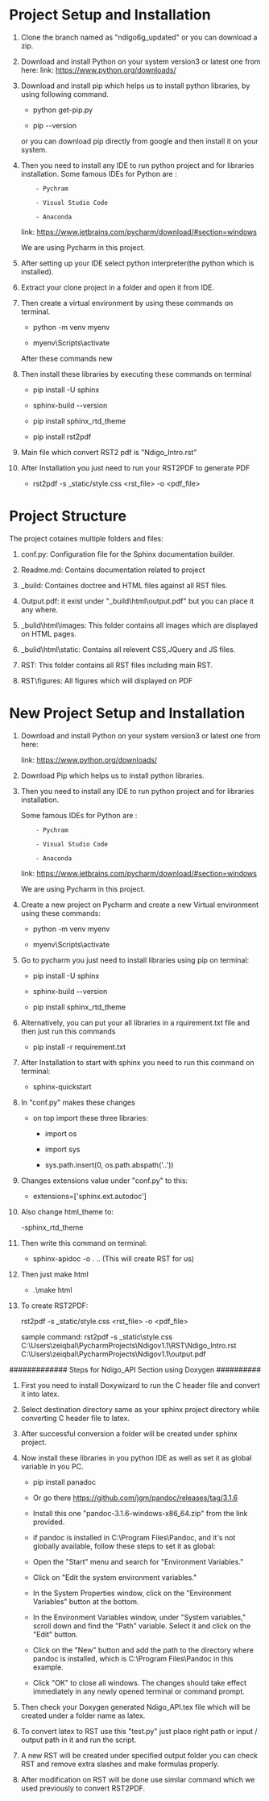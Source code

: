 #   Project Setup and Installation  


1. Clone the branch named as "ndigo6g_updated" or you can download a zip.
2. Download and install Python on your system version3 or latest one from here:
   link: https://www.python.org/downloads/
3. Download and install pip which helps us to install python libraries, by using following command. 

   - python get-pip.py

   - pip --version

   or you can download pip directly from google and then install it on your system.

4. Then you need to install any IDE to run python project and for libraries installation.
   Some famous IDEs for Python are :

           - Pychram

           - Visual Studio Code

           - Anaconda

   link: https://www.jetbrains.com/pycharm/download/#section=windows

   We are using Pycharm in this project.

5. After setting up your IDE select python interpreter(the python which is installed). 

6. Extract your clone project in a folder and open it from IDE. 

7. Then create a virtual environment by using these commands on terminal.

   - python -m venv myenv

   - myenv\Scripts\activate

   After these commands new 
   
8. Then install these libraries by executing these commands on terminal

   - pip install -U sphinx

   - sphinx-build --version

   - pip install sphinx_rtd_theme

   - pip install rst2pdf

9. Main file which convert RST2 pdf is "Ndigo_Intro.rst"

10. After Installation you just need to run your RST2PDF to generate PDF

    - rst2pdf  -s _static/style.css <rst_file> -o <pdf_file>





#   Project Structure


The project cotaines multiple folders and files:

1. conf.py: Configuration file for the Sphinx documentation builder.

2. Readme.md: Contains documentation related to project

3. _build: Containes doctree and HTML files against all RST files.

4. Output.pdf: it exist under "\_build\html\output.pdf" but you can place it any where.

5. _bulid\html\images: This folder contains all images which are displayed on HTML pages.

6. _bulid\html\static: Contains all relevent CSS,JQuery and JS files.

7. RST: This folder contains all RST files including main RST.

8. RST\figures: All figures which will displayed on PDF





#   New Project Setup and Installation


1. Download and install Python on your system version3 or latest one from here:

   link: https://www.python.org/downloads/

2. Download Pip which helps us to install python libraries.

3. Then you need to install any IDE to run python project and for libraries installation.

   Some famous IDEs for Python are :

           - Pychram

           - Visual Studio Code

           - Anaconda

   link: https://www.jetbrains.com/pycharm/download/#section=windows

   We are using Pycharm in this project.

4. Create a new project on Pycharm and create a new Virtual environment using these commands:

   - python -m venv myenv

   - myenv\Scripts\activate
   
5. Go to pycharm you just need to install libraries using pip on terminal:

    - pip install -U sphinx

    - sphinx-build --version

    - pip install sphinx_rtd_theme

6. Alternatively, you can put your all libraries in a rquirement.txt file and then just run this commands

   - pip install -r requirement.txt
    
    
7. After Installation to start with sphinx you need to run this command on terminal:

    - sphinx-quickstart

8. In "conf.py"  makes these changes

    - on top import these three libraries:

        - import os

        - import sys

        - sys.path.insert(0, os.path.abspath('..'))

9. Changes extensions value under "conf.py" to this:

    - extensions=['sphinx.ext.autodoc'] 

10. Also change html_theme to:

    -sphinx_rtd_theme


11. Then write this command on terminal:

    - sphinx-apidoc -o . .. (This will create RST for us)

12. Then just make html

    - .\make html

13. To create RST2PDF:

    rst2pdf  -s _static/style.css <rst_file> -o <pdf_file>
    
    
    sample command: rst2pdf -s _static\style.css  C:\Users\zeiqbal\PycharmProjects\Ndigov1.1\RST\Ndigo_Intro.rst  C:\Users\zeiqbal\PycharmProjects\Ndigov1.1\output.pdf



############# Steps for Ndigo_API Section using Doxygen   ##########


1. First you need to install Doxywizard to run the C header file and convert it 
   into latex.
   
2. Select destination directory same as your sphinx project directory while converting
   C header file to latex.
   
3. After successful conversion a folder will be created under sphinx project.

4. Now install these libraries in you python IDE as well as set it as global variable in you PC.
   
   - pip install panadoc 
   
   - Or go there https://github.com/jgm/pandoc/releases/tag/3.1.6
   
   - Install this one "pandoc-3.1.6-windows-x86_64.zip" from the link provided.
   
   - if pandoc is installed in C:\Program Files\Pandoc, and it's not globally available, follow these steps to set it as global:
   
   - Open the "Start" menu and search for "Environment Variables."
   
   - Click on "Edit the system environment variables."
   
   - In the System Properties window, click on the "Environment Variables" button at the bottom.
   
   - In the Environment Variables window, under "System variables," scroll down and find the "Path" variable. Select it and click on the "Edit" button.
   
   - Click on the "New" button and add the path to the directory where pandoc is installed, which is C:\Program Files\Pandoc in this example.
   
   - Click "OK" to close all windows. The changes should take effect immediately in any newly opened terminal or command prompt.

5. Then check your Doxygen generated Ndigo_API.tex file which will be created under a folder name as latex.

6. To convert latex to RST use this "test.py" just place right path or input / output path in it and run the script.

7. A new RST will be created under specified output folder you can check RST and remove extra slashes and make formulas properly.

8. After modification on RST will be done use similar command which we used previously to convert RST2PDF.


 









